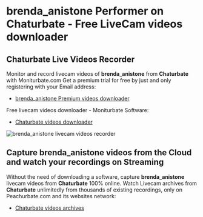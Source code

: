# brenda_anistone Performer on Chaturbate - Free LiveCam videos downloader

## Chaturbate Live Videos Recorder

Monitor and record livecam videos of **brenda_anistone** from **Chaturbate** with Moniturbate.com
Get a premium trial for free by just and only registering with your Email address:
* [brenda_anistone Premium videos downloader](https://moniturbate.com/request-demo-licence-key.html)

Free livecam videos downloader - Moniturbate Software:
* [Chaturbate videos downloader](https://moniturbate.com/moniturbate-download-software.html)

![brenda_anistone livecam videos recorder](https://peachurnet.com/templates/moniturbate-software.png)


## Capture brenda_anistone videos from the Cloud and watch your recordings on Streaming

Without the need of downloading a software, capture **brenda_anistone** livecam videos from **Chaturbate** 100% online.
Watch Livecam archives from **Chaturbate** unlimitedly from thousands of existing recordings, only on Peachurbate.com and its websites network:
* [Chaturbate videos archives](https://peachurnet.com/)